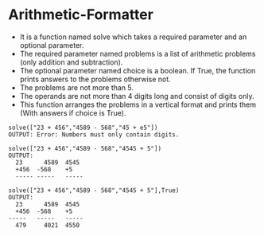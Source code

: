 # Arithmetic-Formatter
* It is a function named solve which takes a required parameter and an optional parameter.
* The required parameter named problems is a list of arithmetic problems (only addition and subtraction).
* The optional parameter named choice is a boolean. If True, the function prints answers to the problems otherwise not.
* The problems are not more than 5. 
* The operands are not more than 4 digits long and consist of digits only.
* This function arranges the problems in a vertical format and prints them (With answers if choice is True).
```
solve(["23 + 456","4589 - 568","45 + e5"])
OUTPUT: Error: Numbers must only contain digits.

solve(["23 + 456","4589 - 568","4545 + 5"])
OUTPUT: 
  23	  4589	4545
  +456	-568	+5
  -----	-----	-----

solve(["23 + 456","4589 - 568","4545 + 5"],True)
OUTPUT:
  23	  4589	4545
  +456	-568	+5
-----	-----	-----
  479	  4021	4550
```

